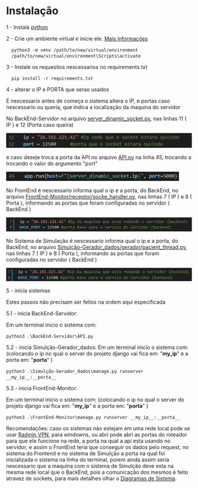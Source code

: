 # Instalação #
1 - Instala [python](https://www.python.org/)
  
2 - Crie um ambiente virtual e inicie ele. [Mais informações](https://docs.python.org/3/library/venv.html)
  
      python3 -m venv /path/to/new/virtual/environment
      /path/to/new/virtual/environment\Scripts\activate

    
3 - Instale os requesitos nescessarios no requirements.txt
  
      pip install -r requirements.txt
4 - alterar o IP e PORTA que serao usados    

É nescessario antes de começa o sistema altera o IP, e portas caso nescessario ou queria, que indica a localização da maquina do servidor
  

No BackEnd-Servidor no arquivo [server_dinamic_socket.py](https://github.com/denielfer/pbl-conectvidade-problema1/blob/main/BackEnd-Servidor/server_dinamic_socket.py), nas linhas 11 ( IP ) e 12 (Porta caso queira)

![Alt Text](imagens/ip_porta_API.png)

e caso deseje troca a porta da API no arquivo [API.py](https://github.com/denielfer/pbl-conectvidade-problema1/blob/main/BackEnd-Servidor/API.py) na linha 45, trocando a trocando o valor do argumento "port"

![Alt Text](imagens/ip_porta_backend.png)

No FrontEnd é nescessario informa qual o ip e a porta, do BackEnd, no arquivo [FrontEnd-Monitor/receptor/socke_handler.py](https://github.com/denielfer/pbl-conectvidade-problema1/blob/main/FrontEnd-Monitor/receptor/socke_handler.py), nas linhas 7 ( IP ) e 8 ( Porta ), informando as portas que foram configuradas no servidor ( BackEnd )

![Alt Text](imagens/ip_porta_frontend.png)

No Sistema de Simulação é nescessario informa qual o ip e a porta, do BackEnd, no arquivo [Simulção-Gerador_dados/gerador/pacient_thread.py](https://github.com/denielfer/pbl-conectvidade-problema1/blob/main/Simul%C3%A7%C3%A3o-Gerador_dados/gerador/pacient_thread.py), nas linhas 7 ( IP ) e 8 ( Porta ), informando as portas que foram configuradas no servidor ( BackEnd )

![Alt Text](imagens/ip_porta_gerador.png)
  
5 - inicia sistemas

 Estes passos não precisam ser feitos na ordem aqui especificada
   
5.1 - inicia BackEnd-Servidor:
    
 Em um terminal inicio o sistema com:
      
    python3 .\BackEnd-Servidor\API.py

5.2 - inicia Simulção-Gerador_dados:
 Em um terminal inicio o sistema com: (colocando o ip no qual o server do projeto django vai fica em: "__my_ip__" e a porta em: "__porta__" )
    
    python3 .\Simulção-Gerador_dados\manage.py runserver __my_ip__:__porta__
   
      
5.3 - inicia FrontEnd-Monitor:
    
 Em um terminal inicio o sistema com: (colocando o ip no qual o server do projeto django vai fica em: "__my_ip__" e a porta em: "__porta__" )
    
    python3 .\FrontEnd-Monitor\manage.py runserver __my_ip__:__porta__
    
Recomendações: caso os sistemas não estejam em uma rede local pode se usar [Radmin VPN](https://www.radmin-vpn.com/br/), para windowns, ou abri pode abri as portas do roteador para que ele funcione na rede, a porta na qual a api esta usando no servidor, e assim o FrontEnd teria que conseguir os dados pelo request, no sistema do Frontend e no sistema de Simulção a porta na qual foi inicializada o sistema na linha do terminal, porem ainda assim seria nescessario que a maquina com o sistema de Simulção deve esta na mesma rede local que o BackEnd, pois a comunicação dos mesmos é feito atravez de sockets, para mais detalhes olhar o [Diagramas de Sistema](https://github.com/denielfer/pbl-conectvidade-problema1/blob/main/Diagramas%20do%20sistema.png).
